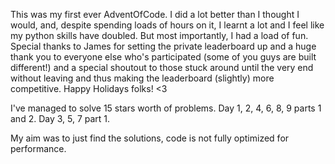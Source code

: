 This was my first ever AdventOfCode. I did a lot better than I thought I would, and,
despite spending loads of hours on it, I learnt a lot and I feel like my python skills have
doubled. But most importantly, I had a load of fun. Special thanks to James for setting the private 
leaderboard up and a huge thank you to everyone else who's participated (some of you guys are built different!) 
and a special shoutout to those stuck around until the very end without leaving and thus making the leaderboard (slightly) more competitive.
Happy Holidays folks! <3


I've managed to solve 15 stars worth of problems.
Day 1, 2, 4, 6, 8, 9 parts 1 and 2.
Day 3, 5, 7 part 1.

My aim was to just find the solutions, code is not fully optimized for performance.
